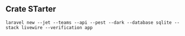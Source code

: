 #

## Crate STarter

```
laravel new --jet --teams --api --pest --dark --database sqlite --stack livewire --verification app
```
